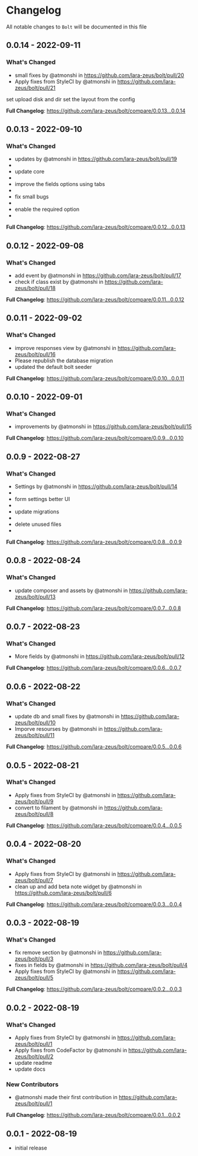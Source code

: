 # Changelog

All notable changes to `Bolt` will be documented in this file

## 0.0.14 - 2022-09-11

### What's Changed

- small fixes by @atmonshi in https://github.com/lara-zeus/bolt/pull/20
- Apply fixes from StyleCI by @atmonshi in https://github.com/lara-zeus/bolt/pull/21

set upload disk and dir
set the layout from the config

**Full Changelog**: https://github.com/lara-zeus/bolt/compare/0.0.13...0.0.14

## 0.0.13 - 2022-09-10

### What's Changed

- updates by @atmonshi in https://github.com/lara-zeus/bolt/pull/19
- 
- update core
- 
- improve the fields options using tabs
- 
- fix small bugs
- 
- enable the required option
- 

**Full Changelog**: https://github.com/lara-zeus/bolt/compare/0.0.12...0.0.13

## 0.0.12 - 2022-09-08

### What's Changed

- add event by @atmonshi in https://github.com/lara-zeus/bolt/pull/17
- check if class exist by @atmonshi in https://github.com/lara-zeus/bolt/pull/18

**Full Changelog**: https://github.com/lara-zeus/bolt/compare/0.0.11...0.0.12

## 0.0.11 - 2022-09-02

### What's Changed

- improve responses view by @atmonshi in https://github.com/lara-zeus/bolt/pull/16
- Please republish the database migration
- updated the default bolt seeder

**Full Changelog**: https://github.com/lara-zeus/bolt/compare/0.0.10...0.0.11

## 0.0.10 - 2022-09-01

### What's Changed

- improvements by @atmonshi in https://github.com/lara-zeus/bolt/pull/15

**Full Changelog**: https://github.com/lara-zeus/bolt/compare/0.0.9...0.0.10

## 0.0.9 - 2022-08-27

### What's Changed

- Settings by @atmonshi in https://github.com/lara-zeus/bolt/pull/14
- 
- form settings better UI
- 
- update migrations
- 
- delete unused files
- 

**Full Changelog**: https://github.com/lara-zeus/bolt/compare/0.0.8...0.0.9

## 0.0.8 - 2022-08-24

### What's Changed

- update composer and assets by @atmonshi in https://github.com/lara-zeus/bolt/pull/13

**Full Changelog**: https://github.com/lara-zeus/bolt/compare/0.0.7...0.0.8

## 0.0.7 - 2022-08-23

### What's Changed

- More fields by @atmonshi in https://github.com/lara-zeus/bolt/pull/12

**Full Changelog**: https://github.com/lara-zeus/bolt/compare/0.0.6...0.0.7

## 0.0.6 - 2022-08-22

### What's Changed

- update db and small fixes by @atmonshi in https://github.com/lara-zeus/bolt/pull/10
- Imporve resourses by @atmonshi in https://github.com/lara-zeus/bolt/pull/11

**Full Changelog**: https://github.com/lara-zeus/bolt/compare/0.0.5...0.0.6

## 0.0.5 - 2022-08-21

### What's Changed

- Apply fixes from StyleCI by @atmonshi in https://github.com/lara-zeus/bolt/pull/9
- convert to filament by @atmonshi in https://github.com/lara-zeus/bolt/pull/8

**Full Changelog**: https://github.com/lara-zeus/bolt/compare/0.0.4...0.0.5

## 0.0.4 - 2022-08-20

### What's Changed

- Apply fixes from StyleCI by @atmonshi in https://github.com/lara-zeus/bolt/pull/7
- clean up and add beta note widget by @atmonshi in https://github.com/lara-zeus/bolt/pull/6

**Full Changelog**: https://github.com/lara-zeus/bolt/compare/0.0.3...0.0.4

## 0.0.3 - 2022-08-19

### What's Changed

- fix remove section by @atmonshi in https://github.com/lara-zeus/bolt/pull/3
- fixes in fields by @atmonshi in https://github.com/lara-zeus/bolt/pull/4
- Apply fixes from StyleCI by @atmonshi in https://github.com/lara-zeus/bolt/pull/5

**Full Changelog**: https://github.com/lara-zeus/bolt/compare/0.0.2...0.0.3

## 0.0.2 - 2022-08-19

### What's Changed

- Apply fixes from StyleCI by @atmonshi in https://github.com/lara-zeus/bolt/pull/1
- Apply fixes from CodeFactor by @atmonshi in https://github.com/lara-zeus/bolt/pull/2
- update readme
- update docs

### New Contributors

- @atmonshi made their first contribution in https://github.com/lara-zeus/bolt/pull/1

**Full Changelog**: https://github.com/lara-zeus/bolt/compare/0.0.1...0.0.2

## 0.0.1 - 2022-08-19

- initial release
